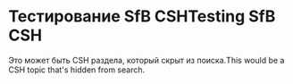 # <a name="testing-sfb-csh"></a><span data-ttu-id="64548-101">Тестирование SfB CSH</span><span class="sxs-lookup"><span data-stu-id="64548-101">Testing SfB CSH</span></span>

<span data-ttu-id="64548-102">Это может быть CSH раздела, который скрыт из поиска.</span><span class="sxs-lookup"><span data-stu-id="64548-102">This would be a CSH topic that's hidden from search.</span></span>


